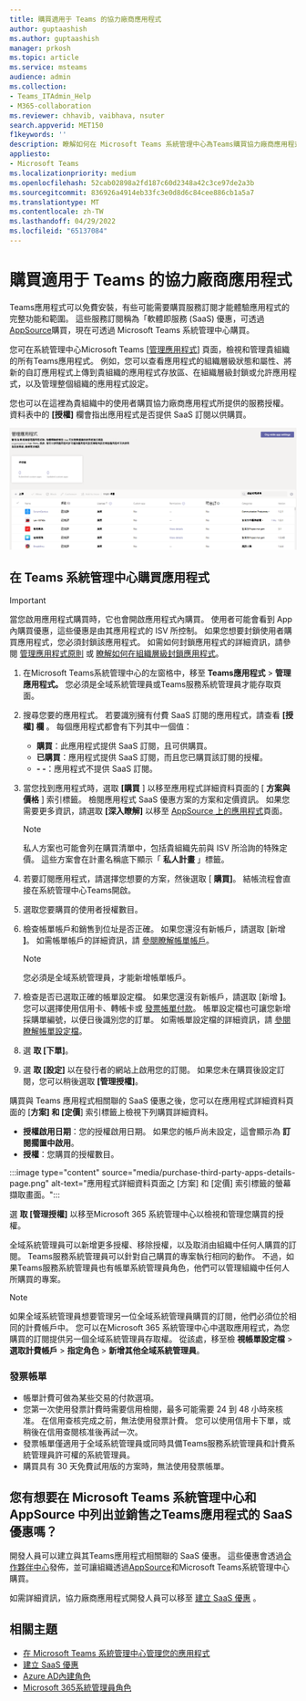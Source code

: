 ```yaml
---
title: 購買適用于 Teams 的協力廠商應用程式
author: guptaashish
ms.author: guptaashish
manager: prkosh
ms.topic: article
ms.service: msteams
audience: admin
ms.collection:
- Teams_ITAdmin_Help
- M365-collaboration
ms.reviewer: chhavib, vaibhava, nsuter
search.appverid: MET150
f1keywords: ''
description: 瞭解如何在 Microsoft Teams 系統管理中心為Teams購買協力廠商應用程式。
appliesto:
- Microsoft Teams
ms.localizationpriority: medium
ms.openlocfilehash: 52cab02898a2fd187c60d2348a42c3ce97de2a3b
ms.sourcegitcommit: 836926a4914eb33fc3e0d8d6c84cee886cb1a5a7
ms.translationtype: MT
ms.contentlocale: zh-TW
ms.lasthandoff: 04/29/2022
ms.locfileid: "65137084"
---
```

# <a name="purchase-third-party-apps-for-teams"></a>購買適用于 Teams 的協力廠商應用程式

Teams應用程式可以免費安裝，有些可能需要購買服務訂閱才能體驗應用程式的完整功能和範圍。 這些服務訂閱稱為「軟體即服務 (SaaS) 優惠，可透過[AppSource](https://appsource.microsoft.com/)購買，現在可透過 Microsoft Teams 系統管理中心購買。

您可在系統管理中心Microsoft Teams [[管理應用程式](manage-apps.md)] 頁面，檢視和管理貴組織的所有Teams應用程式。 例如，您可以查看應用程式的組織層級狀態和屬性、將新的自訂應用程式上傳到貴組織的應用程式存放區、在組織層級封鎖或允許應用程式，以及管理整個組織的應用程式設定。

您也可以在這裡為貴組織中的使用者購買協力廠商應用程式所提供的服務授權。 資料表中的 **[授權]** 欄會指出應用程式是否提供 SaaS 訂閱以供購買。

![[購買授權管理應用程式] 頁面的螢幕擷取畫面。](media/manage-apps-new-page.png)

## <a name="purchase-apps-in-the-teams-admin-center"></a>在 Teams 系統管理中心購買應用程式

> [!IMPORTANT]
> 當您啟用應用程式購買時，它也會開啟應用程式內購買。 使用者可能會看到 App 內購買優惠，這些優惠是由其應用程式的 ISV 所控制。 如果您想要封鎖使用者購買應用程式，您必須封鎖該應用程式。 如需如何封鎖應用程式的詳細資訊，請參閱 [管理應用程式原則](app-policies.md) 或 [瞭解如何在組織層級封鎖應用程式](manage-apps.md#allow-and-block-apps)。

1. 在Microsoft Teams系統管理中心的左窗格中，移至 **Teams應用程式**  >  **管理應用程式。** 您必須是全域系統管理員或Teams服務系統管理員才能存取頁面。
1. 搜尋您要的應用程式。 若要識別擁有付費 SaaS 訂閱的應用程式，請查看 **[授權] 欄** 。 每個應用程式都會有下列其中一個值：
    - **購買**：此應用程式提供 SaaS 訂閱，且可供購買。  
    - **已購買**：應用程式提供 SaaS 訂閱，而且您已購買該訂閱的授權。
    - **- -**：應用程式不提供 SaaS 訂閱。
1. 當您找到應用程式時，選取 **[購買** ] 以移至應用程式詳細資料頁面的 [ **方案與價格** ] 索引標籤。 檢閱應用程式 SaaS 優惠方案的方案和定價資訊。 如果您需要更多資訊，請選取 **[深入瞭解]** 以移至 [AppSource 上的應用程式](https://appsource.microsoft.com/)頁面。

   > [!NOTE]
   > 私人方案也可能會列在購買清單中，包括貴組織先前與 ISV 所洽詢的特殊定價。 這些方案會在計畫名稱底下顯示「 **私人計畫** 」標籤。

1. 若要訂閱應用程式，請選擇您想要的方案，然後選取 [ **購買]**。 結帳流程會直接在系統管理中心Teams開啟。

1. 選取您要購買的使用者授權數目。
1. 檢查帳單帳戶和銷售到位址是否正確。 如果您還沒有新帳戶，請選取 [新增 **]**。 如需帳單帳戶的詳細資訊，請 [參閱瞭解帳單帳戶](/microsoft-365/commerce/manage-billing-accounts)。

   > [!NOTE]
   > 您必須是全域系統管理員，才能新增帳單帳戶。

1. 檢查是否已選取正確的帳單設定檔。 如果您還沒有新帳戶，請選取 [新增 **]**。 您可以選擇使用信用卡、轉帳卡或 [發票帳單付款](#invoice-billing)。 帳單設定檔也可讓您新增採購單編號，以便日後識別您的訂單。 如需帳單設定檔的詳細資訊，請 [參閱瞭解帳單設定檔](/microsoft-365/commerce/billing-and-payments/manage-billing-profiles)。
1. 選 **取 [下單]**。
1. 選 **取 [設定]** 以在發行者的網站上啟用您的訂閱。 如果您未在購買後設定訂閱，您可以稍後選取 **[管理授權]**。

購買與 Teams 應用程式相關聯的 SaaS 優惠之後，您可以在應用程式詳細資料頁面的 [**方案] 和 [定價**] 索引標籤上檢視下列購買詳細資料。

- **授權啟用日期**：您的授權啟用日期。 如果您的帳戶尚未設定，這會顯示為 **訂閱擱置中啟用**。
- **授權**：您購買的授權數目。

:::image type="content" source="media/purchase-third-party-apps-details-page.png" alt-text="應用程式詳細資料頁面之 [方案] 和 [定價] 索引標籤的螢幕擷取畫面。":::

選 **取 [管理授權]** 以移至Microsoft 365 系統管理中心以檢視和管理您購買的授權。

全域系統管理員可以新增更多授權、移除授權，以及取消由組織中任何人購買的訂閱。 Teams服務系統管理員可以針對自己購買的專案執行相同的動作。 不過，如果Teams服務系統管理員也有帳單系統管理員角色，他們可以管理組織中任何人所購買的專案。

> [!NOTE]
> 如果全域系統管理員想要管理另一位全域系統管理員購買的訂閱，他們必須位於相同的計費帳戶中。 您可以在Microsoft 365 系統管理中心中選取應用程式，為您購買的訂閱提供另一個全域系統管理員存取權。 從該處，移至檢 **視帳單設定檔**  >  **選取計費帳戶**  >  **指定角色**  >  **新增其他全域系統管理員**。

### <a name="invoice-billing"></a>發票帳單

- 帳單計費可做為某些交易的付款選項。
- 您第一次使用發票計費時需要信用檢閱，最多可能需要 24 到 48 小時來核准。 在信用查核完成之前，無法使用發票計費。 您可以使用信用卡下單，或稍後在信用查閱核准後再試一次。
- 發票帳單僅適用于全域系統管理員或同時具備Teams服務系統管理員和計費系統管理員許可權的系統管理員。
- 購買具有 30 天免費試用版的方案時，無法使用發票帳單。

## <a name="have-a-saas-offer-for-a-teams-app-that-you-want-to-list-and-sell-in-the-microsoft-teams-admin-center-and-appsource"></a>您有想要在 Microsoft Teams 系統管理中心和 AppSource 中列出並銷售之Teams應用程式的 SaaS 優惠嗎？

開發人員可以建立與其Teams應用程式相關聯的 SaaS 優惠。 這些優惠會透過[合作夥伴中心](https://partner.microsoft.com)發佈，並可讓組織透過[AppSource](https://appsource.microsoft.com/)和Microsoft Teams系統管理中心購買。

如需詳細資訊，協力廠商應用程式開發人員可以移至 [建立 SaaS 優惠](/azure/marketplace/partner-center-portal/create-new-saas-offer) 。

## <a name="related-topics"></a>相關主題

- [在 Microsoft Teams 系統管理中心管理您的應用程式](manage-apps.md)
- [建立 SaaS 優惠](/azure/marketplace/partner-center-portal/create-new-saas-offer)
- [Azure AD內建角色](/azure/active-directory/roles/permissions-reference)
- [Microsoft 365系統管理員角色](/microsoft-365/admin/add-users/about-admin-roles)

